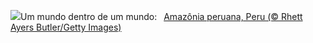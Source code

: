 ![](https://www.bing.com/th?id=OHR.PeruAmazon_PT-BR7421781188_UHD.jpg&w=1000)Um mundo dentro de um mundo:&nbsp;&ensp;[Amazônia peruana, Peru (© Rhett Ayers Butler/Getty Images)](https://www.bing.com/th?id=OHR.PeruAmazon_PT-BR7421781188_UHD.jpg)
<br><br/>
